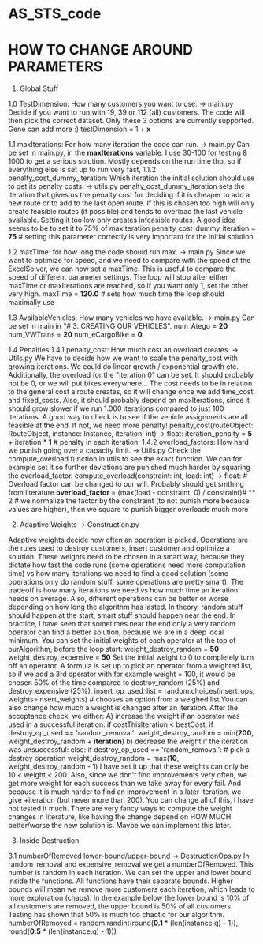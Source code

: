 # AS_STS_code

# HOW TO CHANGE AROUND PARAMETERS

1. Global Stuff

1.0 TestDimension: How many customers you want to use. -> main.py
Decide if you want to run with 19, 39 or 112 (all) customers. The code will then pick the correct dataset. Only these
3 options are currently supported. Gene can add more :)
    testDimension = 1 + **x**

1.1 maxIterations: For how many iteration the code can run. -> main.py
Can be set in main.py, in the **maxIterations** variable. I use 30-100 for testing & 1000 to get a serious solution.
Mostly depends on the run time tho, so if everything else is set up to run very fast, 
1.1.2 penalty_cost_dummy_iteration: Which iteration the initial solution should use to get its penalty costs. -> utils.py
penalty_cost_dummy_iteration sets the iteration that gives us the penalty cost for deciding if it is cheaper to add a 
new route or to add to the last open route.
If this is chosen too high will only create feasible routes (if possible) and tends to overload the last vehicle available.
Setting it too low only creates infeasible routes.
A good idea seems to be to set it to 75% of maxIteration
    penalty_cost_dummy_iteration = **75**  # setting this parameter correctly is very important for the initial solution.

1.2 maxTime: for how long the code should run max. -> main.py
Since we want to optimize for speed, and we need to compare with the speed of the ExcelSolver, we can now set a maxTime.
This is useful to compare the speed of different parameter settings. The loop will stop after either maxTime or maxIterations
are reached, so if you want only 1, set the other very high.
    maxTime = **120.0**  # sets how much time the loop should maximally use

1.3 AvailableVehicles: How many vehicles we have available. -> main.py
Can be set in main in "# 3. CREATING OUR VEHICLES".
    num_Atego = **20**
    num_VWTrans = **20**
    num_eCargoBike = **0**

1.4 Penalties
1.4.1 penalty_cost: How much cost an overload creates. -> Utils.py 
We have to decide how we want to scale the penalty_cost with growing iterations. We could do linear growth / exponential
growth etc. Additionally, the overload for the "iteration 0" can be set. It should probably not be 0, or we will put
bikes everywhere...
The cost needs to be in relation to the general cost a route creates, so it will change once we add time_cost and
fixed_costs. Also, it should probably depend on maxIterations, since it should grow slower if we run 1.000 iterations
compared to just 100 iterations. A good way to check is to see if the vehicle assignments are all feasible at the end.
If not, we need more penalty!
    penalty_cost(routeObject: RouteObject, instance: Instance, iteration: int) -> float:
        iteration_penalty = **5** + iteration * **1**  # penalty in each iteration.
1.4.2 overload_factors: How hard we punish going over a capacity limit. -> Utils.py
Check the compute_overload function in utils to see the exact function. We can for example set it so further deviations
are punished much harder by squaring the overload_factor.
    compute_overload(constraint: int, load: int) -> float:
        # Overload factor can be changed to our will. Probably should get smthing from literature
        **overload_factor** = (max(load - constraint, 0) / constraint)# ** 2  # we normalize the factor by the constraint (to not punish more because values are higher), then we square to punish bigger overloads much more



2. Adaptive Weights -> Construction.py

Adaptive weights decide how often an operation is picked. Operations are the rules used to destroy customers,
insert customer and optimize a solution. These weights need to be chosen in a smart way, because they dictate how fast
the code runs (some operations need more computation time) vs how many iterations we need to find a good solution
(some operations only do random stuff, some operations are pretty smart). The tradeoff is how many iterations we need vs
how much time an iteration needs on average.
Also, different operations can be better or worse depending on how long the algorithm has lasted. In theory, random 
stuff should happen at the start, smart stuff should happen near the end. In practice, I have seen that sometimes near the 
end only a very random operator can find a better solution, because  we are in a deep local minimum.
You can set the initial weights of each operator at the top of ourAlgorithm, before the loop start:
    weight_destroy_random = **50**
    weight_destroy_expensive = **50**
Set the initial weight to 0 to completely turn off an operator.
A formula is set up to pick an operator from a weighted list, so if we add a 3rd operator with for example weight = 100,
it would be chosen 50% of the time compared to destroy_random (25%) and destroy_expensive (25%).
    insert_op_used_list = random.choices(insert_ops, weights=insert_weights) # chooses an option from a weighed list
You can also change how much a weight is changed after an iteration. After the acceptance check, we either:
A) increase the weight if an operator was used in a successful iteration:
        if costThisIteration < bestCost:
            if destroy_op_used == 'random_removal':
                    weight_destroy_random = min(**200**, weight_destroy_random + **iteration**)
b) decrease the weight if the iteration was unsuccessful:
        else:
            if destroy_op_used == 'random_removal':  # pick a destroy operation
                weight_destroy_random = max(**10**, weight_destroy_random - **1**)
I have set it up that these weights can only be 10 < weight < 200. Also, since we don't find improvements very often,
we get more weight for each success than we take away for every fail.
And because it is much harder to find an improvement in a later iteration, we give +iteration (but never more than 200).
You can change all of this, I have not tested it much. There are very fancy ways to compute the weight changes in
literature, like having the change depend on HOW MUCH better/worse the new solution is. Maybe we can implement this later.


3. Inside Destruction 

3.1 numberOfRemoved lower-bound/upper-bound -> DestructionOps.py
In random_removal and expensive_removal we get a numberOfRemoved. This number is random in each iteration. We can
set the upper and lower bound inside the functions. All functions have their separate bounds. Higher bounds will
mean we remove more customers each iteration, which leads to more exploration (chaos).
In the example below the lower bound is 10% of all customers are removed, the upper bound is 50% of all customers.
Testing has shown that 50% is much too chaotic for our algorithm.
    numberOfRemoved = random.randint(round(**0.1** * (len(instance.q) - 1)), round(**0.5** * (len(instance.q) - 1)))



